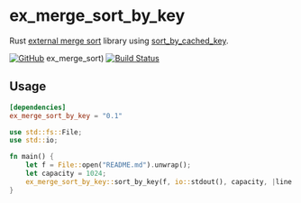 # ex_merge_sort_by_key

Rust [external merge sort](https://en.wikipedia.org/wiki/External_sorting#External_merge_sort) library using [sort_by_cached_key](https://doc.rust-lang.org/std/primitive.slice.html#method.sort_by_cached_key).

[![GitHub](https://img.shields.io/badge/github-winebarrel/ex__merge__sort__by__key-safegreen?logo=github)](https://github.com/winebarrel/ex_merge_sort_by_key)
ex_merge_sort)
[![Build Status](https://github.com/winebarrel/ex_merge_sort_by_key/workflows/CI/badge.svg)](https://github.com/winebarrel/ex_merge_sort_by_key/actions)

## Usage

```toml
[dependencies]
ex_merge_sort_by_key = "0.1"
```

```rust
use std::fs::File;
use std::io;

fn main() {
    let f = File::open("README.md").unwrap();
    let capacity = 1024;
    ex_merge_sort_by_key::sort_by_key(f, io::stdout(), capacity, |line| line.len()).unwrap();
}
```
